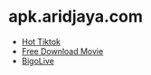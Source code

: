 # apk.aridjaya.com

- [Hot Tiktok](https://apk.aridjaya.com/profitablecpmgate)
- [Free Download Movie](https://apk.aridjaya.com/movie)
- [BigoLive](https://apk.aridjaya.com/bigo)
